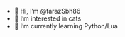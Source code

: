 - 👋 Hi, I’m @farazSbh86
- 👀 I’m interested in cats
- 🌱 I’m currently learning Python/Lua


<!---
farazSbh86/farazSbh86 is a ✨ special ✨ repository because its `README.md` (this file) appears on your GitHub profile.
You can click the Preview link to take a look at your changes.
--->
